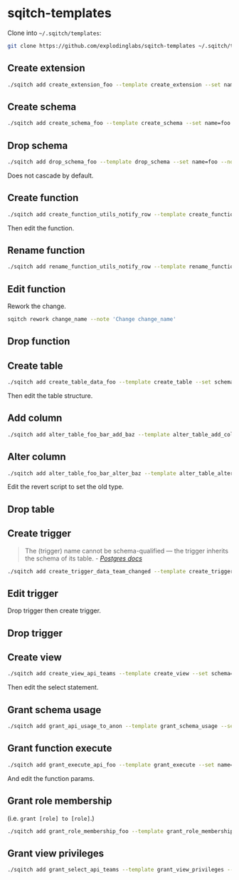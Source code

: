 # sqitch-templates

Clone into `~/.sqitch/templates`:
```sh
git clone https://github.com/explodinglabs/sqitch-templates ~/.sqitch/templates
```

## Create extension

```sh
./sqitch add create_extension_foo --template create_extension --set name=foo --note 'Create extension foo'
```

## Create schema

```sh
./sqitch add create_schema_foo --template create_schema --set name=foo --note 'Add foo schema'
```

## Drop schema

```sh
./sqitch add drop_schema_foo --template drop_schema --set name=foo --note 'Drop foo schema'
```

Does not cascade by default.

## Create function

```sh
./sqitch add create_function_utils_notify_row --template create_function --set schema=utils --set name=notify_row --note 'Add utils.notify_row function'
```

Then edit the function.

## Rename function

```sh
./sqitch add rename_function_utils_notify_row --template rename_function --set oldschema=utils --set oldname=notify_row --set newschema=utils --set newname=notify_row --note 'Rename utils.notify_row function'
```

## Edit function

Rework the change.

```sh
sqitch rework change_name --note 'Change change_name'
```

## Drop function


## Create table

```sh
./sqitch add create_table_data_foo --template create_table --set schema=data --set name=foo --note 'Add data.foo table'
```

Then edit the table structure.

## Add column

```sh
./sqitch add alter_table_foo_bar_add_baz --template alter_table_add_column --set schema=foo --set table=bar --set column_name=baz --set column_type=integer --note 'Add foo.bar column baz'
```

## Alter column

```sh
./sqitch add alter_table_foo_bar_alter_baz --template alter_table_alter_column --set schema=foo --set table=bar --set column_name=baz --set change='type varchar(4)' --note 'Alter foo.bar column baz'
```

Edit the revert script to set the old type.

## Drop table



## Create trigger

<blockquote>
The (trigger) name cannot be schema-qualified — the trigger inherits the schema of its
table. - <cite><a href="https://www.postgresql.org/docs/9.5/static/sql-createtrigger.html">Postgres docs</a></cite>
</blockquote>

```sh
./sqitch add create_trigger_data_team_changed --template create_trigger --set table_schema=data --set table_name=team --set trigger_name=team_changed --note 'Add data.team_changed trigger'
```

## Edit trigger

Drop trigger then create trigger.

## Drop trigger

## Create view

```sh
./sqitch add create_view_api_teams --template create_view --set schema=api --set name=teams --note 'Add api.teams view'
```

Then edit the select statement.

## Grant schema usage

```sh
./sqitch add grant_api_usage_to_anon --template grant_schema_usage --set schema=api --set role=anon --note 'Grant usage on api schema to anon'
```

## Grant function execute

```sh
./sqitch add grant_execute_api_foo --template grant_execute --set name=api.login --set role=web_user --note 'Grant execute on api.login to web_user'
```

And edit the function params.

## Grant role membership

(i.e. `grant [role] to [role]`.)

```sh
./sqitch add grant_role_membership_foo --template grant_role_membership --set from_role=web_user --set role=authenticator --note 'Grant web_user to authenticator'
```

## Grant view privileges

```sh
./sqitch add grant_select_api_teams --template grant_view_privileges --set type=select --set schema=api --set table=teams --set role=web_user --note 'Grant select on api.teams to web_user'
```


